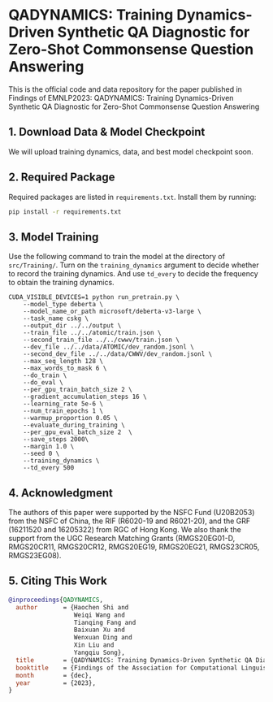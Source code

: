 # QADYNAMICS: Training Dynamics-Driven Synthetic QA Diagnostic for Zero-Shot Commonsense Question Answering

This is the official code and data repository for the paper published in Findings of EMNLP2023: QADYNAMICS: Training Dynamics-Driven Synthetic QA Diagnostic for Zero-Shot Commonsense Question Answering

## 1. Download Data & Model Checkpoint

We will upload training dynamics, data, and best model checkpoint soon.

## 2. Required Package

Required packages are listed in `requirements.txt`. Install them by running:

```bash
pip install -r requirements.txt
```

## 3. Model Training

Use the following command to train the model at the directory of `src/Training/`.
Turn on the `training_dynamics` argument to decide whether to record the training dynamics.
And use `td_every` to decide the frequency to obtain the training dynamics.

```commandline
CUDA_VISIBLE_DEVICES=1 python run_pretrain.py \
    --model_type deberta \
    --model_name_or_path microsoft/deberta-v3-large \
    --task_name cskg \
    --output_dir ../../output \
    --train_file ../../atomic/train.json \
    --second_train_file ../../cwwv/train.json \
    --dev_file ../../data/ATOMIC/dev_random.jsonl \
    --second_dev_file ../../data/CWWV/dev_random.jsonl \
    --max_seq_length 128 \
    --max_words_to_mask 6 \
    --do_train \
    --do_eval \
    --per_gpu_train_batch_size 2 \
    --gradient_accumulation_steps 16 \
    --learning_rate 5e-6 \
    --num_train_epochs 1 \
    --warmup_proportion 0.05 \
    --evaluate_during_training \
    --per_gpu_eval_batch_size 2  \
    --save_steps 2000\
    --margin 1.0 \
    --seed 0 \
    --training_dynamics \
    --td_every 500
```

## 4. Acknowledgment

The authors of this paper were supported by the NSFC Fund (U20B2053) from the NSFC of China, the RIF (R6020-19 and R6021-20), and the GRF (16211520 and 16205322) from RGC of Hong Kong. 
We also thank the support from the UGC Research Matching Grants (RMGS20EG01-D, RMGS20CR11, RMGS20CR12, RMGS20EG19, RMGS20EG21, RMGS23CR05, RMGS23EG08). 

## 5. Citing This Work

```bibtex
@inproceedings{QADYNAMICS,
  author       = {Haochen Shi and
                  Weiqi Wang and
                  Tianqing Fang and
                  Baixuan Xu and
                  Wenxuan Ding and
                  Xin Liu and
                  Yangqiu Song},
  title        = {QADYNAMICS: Training Dynamics-Driven Synthetic QA Diagnostic for Zero-Shot Commonsense Question Answering},
  booktitle    = {Findings of the Association for Computational Linguistics: EMNLP 2023},
  month        = {dec},
  year         = {2023},
}
```
